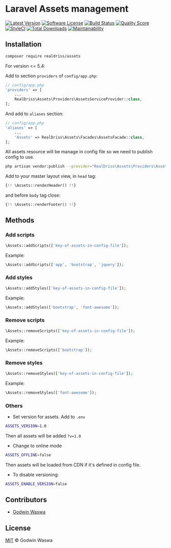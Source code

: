 # Laravel Assets management

[![Latest Version](https://img.shields.io/github/release/RealDriss/laravel-assets.svg?style=flat-square)](https://github.com/RealDriss/laravel-assets/releases)
[![Software License](https://img.shields.io/badge/license-MIT-brightgreen.svg?style=flat-square)](LICENSE.md)
[![Build Status](https://img.shields.io/travis/RealDriss/laravel-assets/master.svg?style=flat-square)](https://travis-ci.org/RealDriss/laravel-assets)
[![Quality Score](https://img.shields.io/scrutinizer/g/RealDriss/laravel-assets.svg?style=flat-square)](https://scrutinizer-ci.com/g/RealDriss/laravel-assets)
[![StyleCI](https://styleci.io/repos/154250020/shield)](https://styleci.io/repos/154250020)
[![Total Downloads](https://img.shields.io/packagist/dt/RealDriss/assets.svg?style=flat-square)](https://packagist.org/packages/RealDriss/assets)
[![Maintainability](https://api.codeclimate.com/v1/badges/a6e4612307e3b3bf8252/maintainability)](https://codeclimate.com/github/RealDriss/laravel-assets/maintainability)

## Installation

```bash
composer require realdriss/assets
```

For version <= 5.4:

Add to section `providers` of `config/app.php`:

```php
// config/app.php
'providers' => [
    ...
    RealDriss\Assets\Providers\AssetsServiceProvider::class,
];
```

And add to `aliases` section:

```php
// config/app.php
'aliases' => [
    ...
    'Assets' => RealDriss\Assets\Facades\AssetsFacade::class,
];
```

All assets resource will be manage in config file so we need to publish config to use.

```bash
php artisan vendor:publish --provider="RealDriss\Assets\Providers\AssetsServiceProvider" --tag=config
```

Add to your master layout view, in `head` tag:

```php
{!! \Assets::renderHeader() !!}
```

and before `body` tag close:

```php
{!! \Assets::renderFooter() !!}
```

## Methods

### Add scripts

```php
\Assets::addScripts(['key-of-assets-in-config-file']);
```

Example:

```php
\Assets::addScripts(['app', 'bootstrap', 'jquery']);
```

### Add styles

```php
\Assets::addStyles(['key-of-assets-in-config-file']);
```

Example:

```php
\Assets::addStyles(['bootstrap', 'font-awesome']);
```

### Remove scripts

```php
\Assets::removeScripts(['key-of-assets-in-config-file']);
```

Example:

```php
\Assets::removeScripts(['bootstrap']);
```

### Remove styles

```php
\Assets::removeStyles(['key-of-assets-in-config-file']);
```

Example:

```php
\Assets::removeStyles(['font-awesome']);
```

### Others

- Set version for assets. Add to `.env`

```bash
ASSETS_VERSION=1.0
```

Then all assets will be added `?v=1.0`

- Change to online mode

```bash
ASSETS_OFFLINE=false
```

Then assets will be loaded from CDN if it's defined in config file.

- To disable versioning:

```bash
ASSETS_ENABLE_VERSION=false
```

## Contributors

- [Godwin Waswa](https://github.com/godwnwaswa)

## License
[MIT](LICENSE) © Godwin Waswa
